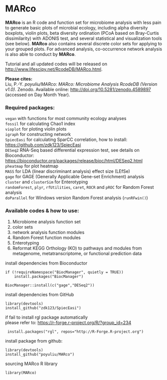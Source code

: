 # MARco

**MARco** is an R code and function set for microbiome analysis with less pain to generate basic plots of microbial ecology, including alpha diversity boxplots, violin plots, beta diversity ordination (PCoA based on Bray-Curtis dissimilarity) with ADONIS test, and several statistical and visualization tools (see below). **MARco** also contains several discrete color sets for applying to your grouped plots. For advanced analysis, co-occurrence network analysis is also able to conduct by **MARco**.

Tutorial and all updated codes will be released on <http://www.lifescipy.net/RcodeDB/MARco.html>.

**Please cites:**  
Liu, P.-Y. _poyuliu/MARco: MARco: Microbiome Analysis RcodeDB (Version v1.0)_. Zenodo. Available online: http://doi.org/10.5281/zenodo.4589897 (accessed on Day Month Year).

### Required packages:
`vegan` with functions for most community ecology analyses  
`fossil` for calculating Chao1 index  
`vioplot` for ploting violin plots  
`igraph` for constructing network  
`SpiecEasi` for calculating SparCC correlation, how to install: <https://github.com/zdk123/SpiecEasi>  
`DESeq2` RNA-Seq based differential expression test, see details on Bioconductor: <https://bioconductor.org/packages/release/bioc/html/DESeq2.html>  
`pheatmap` for plot heatmap  
`MASS` for LDA (linear discriminant analysis) effect size (LEfSe)  
`gage` for GAGE (Generally Applicable Gene-set Enrichment) analysis  
`cluster` and `clusterSim` for Enterotyping  
`randomForest`, `plyr`, `rfUtilities`, `caret`, `ROCR` and `pROC` for Random Forest analysis  
`doParallel` for Windows version Random Forest analysis (`runRFwin()`)  

### Available codes & how to use:
1. Microbiome analysis function set
2. color sets
3. network analysis function modules
4. Random Forest function modules
5. Enterotyping 
6. Reformat KEGG Orthology (KO) to pathways and modules from metagenome, metatranscriptome, or functional prediction data  

install dependencies from Bioconductor  
```
if (!requireNamespace("BiocManager", quietly = TRUE))
    install.packages("BiocManager")

BiocManager::install(c("gage","DESeq2"))
```  
install dependencies from GitHub  
```
library(devtools)
install_github("zdk123/SpiecEasi")
```  
if fail to install rgl package automatically  
please refer to: <https://r-forge.r-project.org/R/?group_id=234>
```
 install.packages("rgl", repos="http://R-Forge.R-project.org")
```

install package from github:
```
library(devtools)
install_github("poyuliu/MARco")
``` 
sourcing MARco R library 
```
library(MARco)
```
